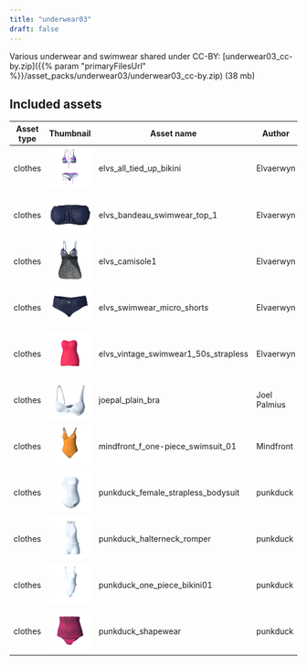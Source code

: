 ```yaml
---
title: "underwear03"
draft: false
---
```


Various underwear and swimwear shared under CC-BY: [underwear03_cc-by.zip]({{% param "primaryFilesUrl" %}}/asset_packs/underwear03/underwear03_cc-by.zip) (38 mb)


## Included assets

| Asset type | Thumbnail | Asset name | Author | Source | License |
| ---------- | --------- | ---------- | ------ | ------ | ------- |
| clothes | ![elvs_all_tied_up_bikini.png](elvs_all_tied_up_bikini.png) | elvs_all_tied_up_bikini | Elvaerwyn | [asset repo](http://www.makehumancommunity.org/node/1492) | CC-BY |
| clothes | ![elvs_bandeau_swimwear_top_1.png](elvs_bandeau_swimwear_top_1.png) | elvs_bandeau_swimwear_top_1 | Elvaerwyn | [asset repo](http://www.makehumancommunity.org/node/1956) | CC-BY |
| clothes | ![elvs_camisole1.png](elvs_camisole1.png) | elvs_camisole1 | Elvaerwyn | [asset repo](http://www.makehumancommunity.org/node/1930) | CC-BY |
| clothes | ![elvs_swimwear_micro_shorts.png](elvs_swimwear_micro_shorts.png) | elvs_swimwear_micro_shorts | Elvaerwyn | [asset repo](http://www.makehumancommunity.org/node/1957) | CC-BY |
| clothes | ![elvs_vintage_swimwear1_50s_strapless.png](elvs_vintage_swimwear1_50s_strapless.png) | elvs_vintage_swimwear1_50s_strapless | Elvaerwyn | [asset repo](http://www.makehumancommunity.org/node/1495) | CC-BY |
| clothes | ![joepal_plain_bra.png](joepal_plain_bra.png) | joepal_plain_bra | Joel Palmius | [asset repo](http://www.makehumancommunity.org/node/3384) | CC-BY |
| clothes | ![mindfront_f_one-piece_swimsuit_01.png](mindfront_f_one-piece_swimsuit_01.png) | mindfront_f_one-piece_swimsuit_01 | Mindfront | [asset repo](http://www.makehumancommunity.org/node/331) | CC-BY |
| clothes | ![punkduck_female_strapless_bodysuit.png](punkduck_female_strapless_bodysuit.png) | punkduck_female_strapless_bodysuit | punkduck | [asset repo](http://www.makehumancommunity.org/node/816) | CC-BY |
| clothes | ![punkduck_halterneck_romper.png](punkduck_halterneck_romper.png) | punkduck_halterneck_romper | punkduck | [asset repo](http://www.makehumancommunity.org/node/803) | CC-BY |
| clothes | ![punkduck_one_piece_bikini01.png](punkduck_one_piece_bikini01.png) | punkduck_one_piece_bikini01 | punkduck | [asset repo](http://www.makehumancommunity.org/node/1483) | CC-BY |
| clothes | ![punkduck_shapewear.png](punkduck_shapewear.png) | punkduck_shapewear | punkduck | [asset repo](http://www.makehumancommunity.org/node/555) | CC-BY |
